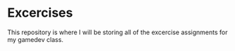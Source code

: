 # Excercises
This repository is where I will be storing all of the excercise assignments for my gamedev class. 
